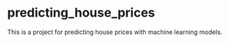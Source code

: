 # predicting_house_prices
This is a project for predicting house prices with machine learning models.
